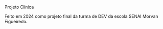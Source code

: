 Projeto Clinica

Feito em 2024 como projeto final da turma de DEV da escola SENAI Morvan Figueiredo.
